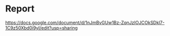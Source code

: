 # Report

https://docs.google.com/document/d/1nJmBvGUw1Bz-ZqnJzIOJCOkSDkl7-1C9z50Xbd0i9yI/edit?usp=sharing
